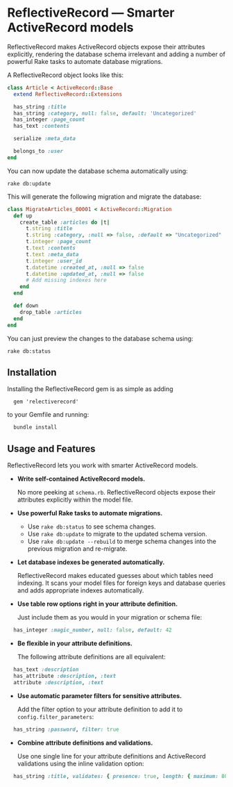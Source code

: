 ReflectiveRecord — Smarter ActiveRecord models
==============================================

ReflectiveRecord makes ActiveRecord objects expose their attributes explicitly, rendering the database schema irrelevant and adding a number of powerful Rake tasks to automate database migrations.

A ReflectiveRecord object looks like this:

```ruby
class Article < ActiveRecord::Base
  extend ReflectiveRecord::Extensions

  has_string :title
  has_string :category, null: false, default: 'Uncategorized'
  has_integer :page_count
  has_text :contents

  serialize :meta_data

  belongs_to :user
end
```

You can now update the database schema automatically using:

```
rake db:update
```

This will generate the following migration and migrate the database:

```ruby
class MigrateArticles_00001 < ActiveRecord::Migration
  def up
    create_table :articles do |t|
      t.string :title
      t.string :category, :null => false, :default => "Uncategorized"
      t.integer :page_count
      t.text :contents
      t.text :meta_data
      t.integer :user_id
      t.datetime :created_at, :null => false
      t.datetime :updated_at, :null => false
      # Add missing indexes here
    end
  end

  def down
    drop_table :articles
  end
end
```

You can just preview the changes to the database schema using:

```
rake db:status
```

Installation
------------

Installing the ReflectiveRecord gem is as simple as adding
```
  gem 'relectiverecord'
```

to your Gemfile and running:
```
  bundle install
```

Usage and Features
------------------

ReflectiveRecord lets you work with smarter ActiveRecord models.

* **Write self-contained ActiveRecord models.**

  No more peeking at ```schema.rb```. ReflectiveRecord objects expose their attributes explicitly within the model file.

* **Use powerful Rake tasks to automate migrations.**

  * Use ```rake db:status``` to see schema changes.
  * Use ```rake db:update``` to migrate to the updated schema version.
  * Use ```rake db:update --rebuild``` to merge schema changes into the previous migration and re-migrate.

* **Let database indexes be generated automatically.**

  ReflectiveRecord makes educated guesses about which tables need indexing. It scans your model files for foreign keys and database queries and adds appropriate indexes automatically.

* **Use table row options right in your attribute definition.**

  Just include them as you would in your migration or schema file:
```ruby
  has_integer :magic_number, null: false, default: 42
```

* **Be flexible in your attribute definitions.**

  The following attribute definitions are all equivalent:
```ruby
  has_text :description
  has_attribute :description, :text
  attribute :description, :text
```

* **Use automatic parameter filters for sensitive attributes.**

  Add the filter option to your attribute definition to add it to ```config.filter_parameters```:
```ruby
  has_string :password, filter: true
```

* **Combine attribute definitions and validations.**

  Use one single line for your attribute definitions and ActiveRecord validations using the inline validation option:
```ruby
  has_string :title, validates: { presence: true, length: { maximum: 80 } }
```
